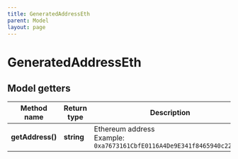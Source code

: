 ```yaml
---
title: GeneratedAddressEth
parent: Model
layout: page
---
```


# GeneratedAddressEth

## Model getters

Method name | Return type | Description | Notes
------------ | ------------- | ------------- | -------------
**getAddress()** | **string** | Ethereum address <br>Example: `0xa7673161CbfE0116A4De9E341f8465940c2211d4` | [optional]

